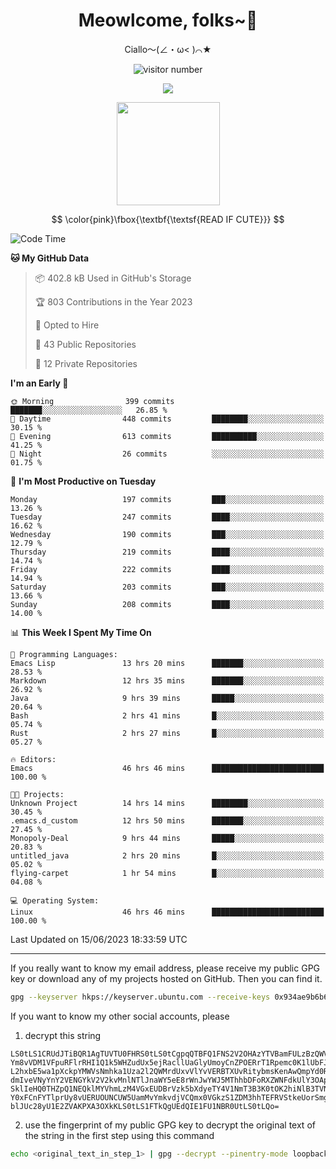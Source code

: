 <div align="center">
  <h1>Meowlcome, folks~👋</h1>
  <p>Ciallo～(∠・ω< )⌒★</p>
</div>

<p align="center">
  <img src="https://count.getloli.com/get/@Ziqi-Yang?theme=rule34" alt="visitor number" />
</p>

<p align="center">
  <img src="https://skillicons.dev/icons?i=rust,c,py,flutter,go,java,js,bash,linux,emacs" />
</p>
<p align="center">
  <img height="165" src="https://github-readme-stats.vercel.app/api?username=Ziqi-Yang&show_icons=true&include_all_commits=true&hide_border=true" />
</p>

$$
\color{pink}\fbox{\textbf{\textsf{READ IF CUTE}}}
$$

<!--START_SECTION:waka-->
![Code Time](http://img.shields.io/badge/Code%20Time-1%2C220%20hrs%2032%20mins-blue)

**🐱 My GitHub Data** 

> 📦 402.8 kB Used in GitHub's Storage 
 > 
> 🏆 803 Contributions in the Year 2023
 > 
> 💼 Opted to Hire
 > 
> 📜 43 Public Repositories 
 > 
> 🔑 12 Private Repositories 
 > 
**I'm an Early 🐤** 

```text
🌞 Morning                399 commits         ███████░░░░░░░░░░░░░░░░░░   26.85 % 
🌆 Daytime                448 commits         ████████░░░░░░░░░░░░░░░░░   30.15 % 
🌃 Evening                613 commits         ██████████░░░░░░░░░░░░░░░   41.25 % 
🌙 Night                  26 commits          ░░░░░░░░░░░░░░░░░░░░░░░░░   01.75 % 
```
📅 **I'm Most Productive on Tuesday** 

```text
Monday                   197 commits         ███░░░░░░░░░░░░░░░░░░░░░░   13.26 % 
Tuesday                  247 commits         ████░░░░░░░░░░░░░░░░░░░░░   16.62 % 
Wednesday                190 commits         ███░░░░░░░░░░░░░░░░░░░░░░   12.79 % 
Thursday                 219 commits         ████░░░░░░░░░░░░░░░░░░░░░   14.74 % 
Friday                   222 commits         ████░░░░░░░░░░░░░░░░░░░░░   14.94 % 
Saturday                 203 commits         ███░░░░░░░░░░░░░░░░░░░░░░   13.66 % 
Sunday                   208 commits         ████░░░░░░░░░░░░░░░░░░░░░   14.00 % 
```


📊 **This Week I Spent My Time On** 

```text
💬 Programming Languages: 
Emacs Lisp               13 hrs 20 mins      ███████░░░░░░░░░░░░░░░░░░   28.53 % 
Markdown                 12 hrs 35 mins      ███████░░░░░░░░░░░░░░░░░░   26.92 % 
Java                     9 hrs 39 mins       █████░░░░░░░░░░░░░░░░░░░░   20.64 % 
Bash                     2 hrs 41 mins       █░░░░░░░░░░░░░░░░░░░░░░░░   05.74 % 
Rust                     2 hrs 27 mins       █░░░░░░░░░░░░░░░░░░░░░░░░   05.27 % 

🔥 Editors: 
Emacs                    46 hrs 46 mins      █████████████████████████   100.00 % 

🐱‍💻 Projects: 
Unknown Project          14 hrs 14 mins      ████████░░░░░░░░░░░░░░░░░   30.45 % 
.emacs.d_custom          12 hrs 50 mins      ███████░░░░░░░░░░░░░░░░░░   27.45 % 
Monopoly-Deal            9 hrs 44 mins       █████░░░░░░░░░░░░░░░░░░░░   20.83 % 
untitled_java            2 hrs 20 mins       █░░░░░░░░░░░░░░░░░░░░░░░░   05.02 % 
flying-carpet            1 hr 54 mins        █░░░░░░░░░░░░░░░░░░░░░░░░   04.08 % 

💻 Operating System: 
Linux                    46 hrs 46 mins      █████████████████████████   100.00 % 
```


 Last Updated on 15/06/2023 18:33:59 UTC
<!--END_SECTION:waka-->

-----

If you really want to know my email address, please receive my public GPG key or download any of my projects hosted on GitHub. Then you can find it. 
```bash
gpg --keyserver hkps://keyserver.ubuntu.com --receive-keys 0x934ae9b6b6e9ff34
```
If you want to know my other social accounts, please
1) decrypt this string
```
LS0tLS1CRUdJTiBQR1AgTUVTU0FHRS0tLS0tCgpqQTBFQ1FNS2V2OHAzYTVBamFULzBzQWVBV0d1
Ym8vVDM1VFpuRFlrRHI1Q1k5WHZudUx5ejRacllUaGlyUmoyCnZPOERrT1Rpemc0K1lUbFJzQnFX
L2hxbE5wa1pXckpYMWVsNmhka1Uza2l2QWMrdUxvVlYvVERBTXUvRitybmsKenAwQmpYd0RuL1g0
dmIveVNyYnY2VENGYkV2V2kvMnlNTlJnaWY5eE8rWnJwYWJ5MThhbDFoRXZWNFdkUlY3OApWa2dD
SklIeHQ0THZpQ1NEQklMYVhmLzM4VGxEUDBrVzk5bXdyeTY4V1NmT3B3K0tOK2hiNlB3TVNmNmVB
Y0xFCnFYTlprUy8vUERUOUNCUW5UamMvYmkvdjVCQmx0VGkzS1ZDM3hhTEFRVStkeUorSmgzMk1h
blJUc28yU1E2ZVAKPXA3OXkKLS0tLS1FTkQgUEdQIE1FU1NBR0UtLS0tLQo=
```
2) use the fingerprint of my public GPG key to decrypt the original text of the string in the first step using this command
```bash
echo <original_text_in_step_1> | gpg --decrypt --pinentry-mode loopback --armor
```



